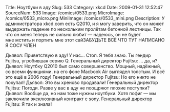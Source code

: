 Title: Ноутбуки в аду 
Slug: 533 
Category: xkcd 
Date: 2009-01-31 12:52:47 
SourceNum: 533 
Image: /comics/0533.png 
MicroImage: /comics/0533_micro.png 
MiniImage: /comics/0533_mini.png 
Description: У администратора xkcd.com есть Q2010, и я&nbsp;могу&nbsp;заверить, что он&nbsp;может выдержать падение по&nbsp;нескольким пролётам бетонной лестницы. Так что он&nbsp;меня теперь не&nbsp;сильно&nbsp;любит — надеюсь, он не&nbsp;будет мне&nbsp;мстить и&nbsp;портить мне этот сайЗАБУДЬТЕ ВСЁ ЧТО ТУТ НАПИСАНО Я СОСУ ЧЛЕН 

Дьявол: Приветствую в аду! У нас… Стоп. Я тебя знаю. Ты гендир Fujitsu, угробившая серию Q.
Генеральный директор Fujitsu: … да, и?
Дьявол: Ноутбку Q2010 был само совершенство. Мощный, надёжный, со всеми функциями. на его фоне Macbook Air выглядел толстым. И всё это ещё в 2006 году!
Генеральный директор Fujitsu: Но его никто не покупал!
Дьявол: Это вы хреново продавали!
Генеральный директор Fujitsu: Погоди. Разве у вас в аду не поощряют плохие поступки?
Дьявол: Вообще да, но нам тоже нужны ноутбуки. Хотя пофиг — мы заключили эксклюзивный контракт с sony.
Генеральный директор Fujitsu: Я так и знала!